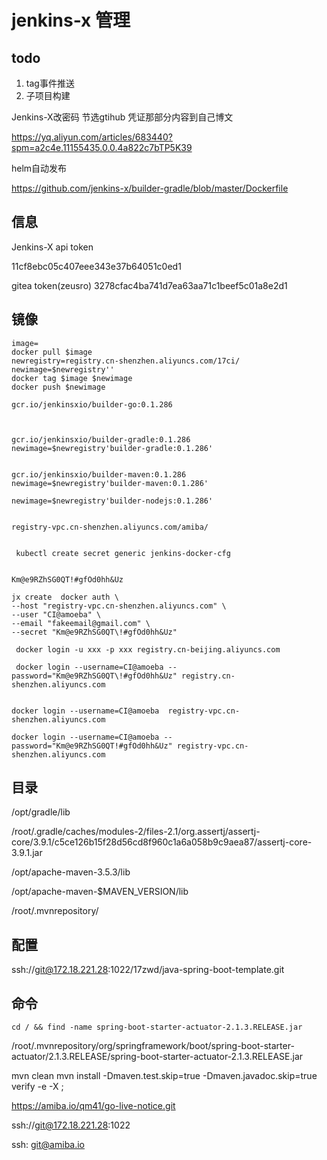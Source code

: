 # jenkins-x 管理

## todo

1. tag事件推送
1. 子项目构建


Jenkins-X改密码
节选gtihub 凭证那部分内容到自己博文

https://yq.aliyun.com/articles/683440?spm=a2c4e.11155435.0.0.4a822c7bTP5K39

helm自动发布

https://github.com/jenkins-x/builder-gradle/blob/master/Dockerfile


## 信息

Jenkins-X api token

11cf8ebc05c407eee343e37b64051c0ed1


gitea token(zeusro)
3278cfac4ba741d7ea63aa71c1beef5c01a8e2d1

## 镜像
```
image=
docker pull $image
newregistry=registry.cn-shenzhen.aliyuncs.com/17ci/
newimage=$newregistry''
docker tag $image $newimage
docker push $newimage

gcr.io/jenkinsxio/builder-go:0.1.286



gcr.io/jenkinsxio/builder-gradle:0.1.286
newimage=$newregistry'builder-gradle:0.1.286'


gcr.io/jenkinsxio/builder-maven:0.1.286
newimage=$newregistry'builder-maven:0.1.286'

newimage=$newregistry'builder-nodejs:0.1.286'


registry-vpc.cn-shenzhen.aliyuncs.com/amiba/


 kubectl create secret generic jenkins-docker-cfg
 
 
Km@e9RZhSG0QT!#gfOd0hh&Uz
 
jx create  docker auth \
--host "registry-vpc.cn-shenzhen.aliyuncs.com" \
--user "CI@amoeba" \
--email "fakeemail@gmail.com" \
--secret "Km@e9RZhSG0QT\!#gfOd0hh&Uz"

 docker login -u xxx -p xxx registry.cn-beijing.aliyuncs.com
 
 docker login --username=CI@amoeba --password="Km@e9RZhSG0QT\!#gfOd0hh&Uz" registry.cn-shenzhen.aliyuncs.com

 
docker login --username=CI@amoeba  registry-vpc.cn-shenzhen.aliyuncs.com

docker login --username=CI@amoeba --password="Km@e9RZhSG0QT!#gfOd0hh&Uz" registry-vpc.cn-shenzhen.aliyuncs.com

```
## 目录

/opt/gradle/lib

/root/.gradle/caches/modules-2/files-2.1/org.assertj/assertj-core/3.9.1/c5ce126b15f28d56cd8f960c1a6a058b9c9aea87/assertj-core-3.9.1.jar

/opt/apache-maven-3.5.3/lib

/opt/apache-maven-$MAVEN_VERSION/lib

/root/.mvnrepository/



## 配置


ssh://git@172.18.221.28:1022/17zwd/java-spring-boot-template.git



## 命令

    cd / && find -name spring-boot-starter-actuator-2.1.3.RELEASE.jar

/root/.mvnrepository/org/springframework/boot/spring-boot-starter-actuator/2.1.3.RELEASE/spring-boot-starter-actuator-2.1.3.RELEASE.jar

 mvn clean 
 mvn install  -Dmaven.test.skip=true  -Dmaven.javadoc.skip=true verify -e -X ;
 
 
 
 https://amiba.io/qm41/go-live-notice.git
 
 ssh://git@172.18.221.28:1022
 
 ssh: git@amiba.io
 
 
 